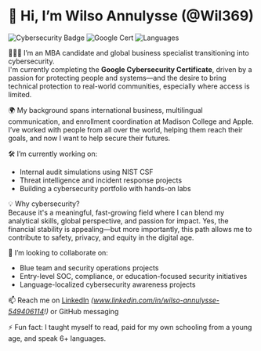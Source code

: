 
# 👋 Hi, I’m Wilso Annulysse (@Wil369)

![Cybersecurity Badge](https://img.shields.io/badge/Cybersecurity-Student-blue)
![Google Cert](https://img.shields.io/badge/Google%20Cybersecurity%20Certificate-In%20Progress-green)
![Languages](https://img.shields.io/badge/Speaks-6%20Languages-orange)

👨🏽‍💻 I’m an MBA candidate and global business specialist transitioning into cybersecurity.  
I'm currently completing the **Google Cybersecurity Certificate**, driven by a passion for protecting people and systems—and the desire to bring technical protection to real-world communities, especially where access is limited.

🌍 My background spans international business, multilingual communication, and enrollment coordination at Madison College and Apple. I’ve worked with people from all over the world, helping them reach their goals, and now I want to help secure their futures.

🛠️ I’m currently working on:
- Internal audit simulations using NIST CSF
- Threat intelligence and incident response projects
- Building a cybersecurity portfolio with hands-on labs

💡 Why cybersecurity?  
Because it's a meaningful, fast-growing field where I can blend my analytical skills, global perspective, and passion for impact. Yes, the financial stability is appealing—but more importantly, this path allows me to contribute to safety, privacy, and equity in the digital age.

🤝 I’m looking to collaborate on:
- Blue team and security operations projects
- Entry-level SOC, compliance, or education-focused security initiatives
- Language-localized cybersecurity awareness projects

📫 Reach me on [LinkedIn](https://www.linkedin.com/) *(www.linkedin.com/in/wilso-annulysse-549406114!)* or GitHub messaging


⚡ Fun fact: I taught myself to read, paid for my own schooling from a young age, and speak 6+ languages.


